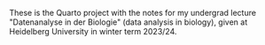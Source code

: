 These is the Quarto project with the notes for my undergrad lecture "Datenanalyse in der Biologie" (data analysis in biology), given at Heidelberg University in winter term 2023/24.
